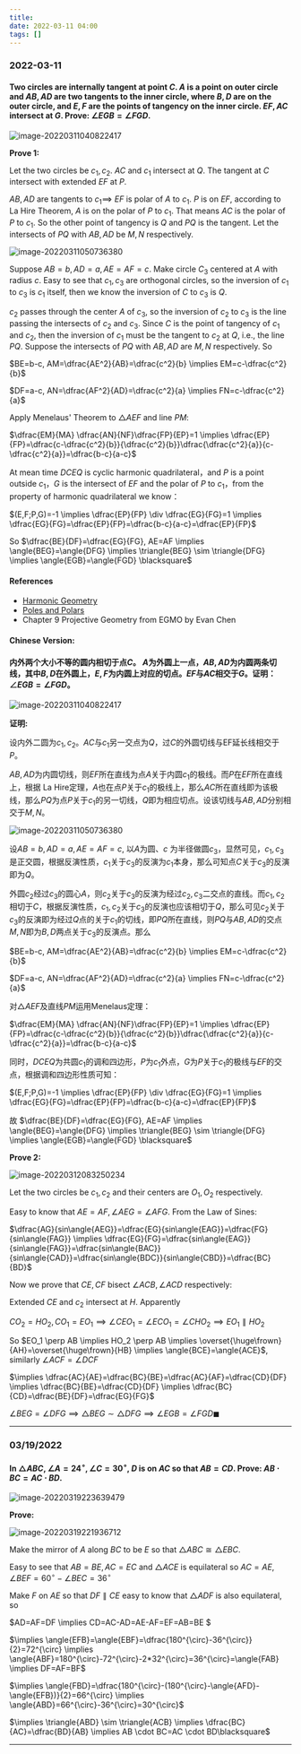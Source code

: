 ```yaml
---
title:
date: 2022-03-11 04:00
tags: []
---
```


### 2022-03-11

#### Two circles are internally tangent at point $C$. $A$ is a point on outer circle and $AB, AD$ are two tangents to the inner circle, where $B, D$ are on the outer circle, and $E, F$ are the points of tangency on the inner circle. $EF, AC$ intersect at $G$. Prove: $\angle{EGB}=\angle{FGD}$.

![image-20220311040822417](/assets/images/2022-03/image-20220311040822417.png)

**Prove 1:**

Let the two circles be $c_1,c_2$. $AC$ and $c_1$ intersect at $Q$. The tangent at $C$ intersect with extended $EF$ at $P$.

$AB,AD$ are tangents to $c_1 \implies$ $EF$ is polar of $A$ to $c_1$. $P$ is on $EF$, according to La Hire Theorem, $A$ is on the polar of $P$ to $c_1$. That means $AC$ is the polar of $P$ to $c_1$. So the other point of tangency is $Q$ and $PQ$ is the tangent.  Let the intersects of $PQ$ with $AB,AD$ be $M, N$ respectively.

![image-20220311050736380](/assets/images/2022-03/image-20220311043453448.png)

Suppose $AB=b, AD=a, AE=AF=c$. Make circle $C_3$ centered at $A$ with radius $c$. Easy to see that $c_1, c_3$ are orthogonal circles, so the inversion of $c_1$ to $c_3$ is $c_1$ itself, then we know the inversion of $C$ to $c_3$ is $Q$.

$c_2$ passes through the center $A$ of $c_3$, so the inversion of $c_2$ to $c_3$ is the line passing the intersects of $c_2$ and $c_3$. Since $C$ is the point of tangency of $c_1$ and $c_2$, then the inversion of $c_1$ must be the tangent to $c_2$ at $Q$, i.e., the line $PQ$. Suppose the intersects of $PQ$ with $AB, AD$ are $M, N$ respectively. So

$BE=b-c, AM=\dfrac{AE^2}{AB}=\dfrac{c^2}{b} \implies EM=c-\dfrac{c^2}{b}$

$DF=a-c, AN=\dfrac{AF^2}{AD}=\dfrac{c^2}{a} \implies FN=c-\dfrac{c^2}{a}$

Apply Menelaus' Theorem to $\triangle{AEF}$ and line $PM$:

$\dfrac{EM}{MA} \dfrac{AN}{NF}\dfrac{FP}{EP}=1 \implies \dfrac{EP}{FP}=\dfrac{c-\dfrac{c^2}{b}}{\dfrac{c^2}{b}}\dfrac{\dfrac{c^2}{a}}{c-\dfrac{c^2}{a}}=\dfrac{b-c}{a-c}$

At mean time $DCEQ$ is cyclic harmonic quadrilateral，and $P$ is a point outside $c_1$，$G$ is the intersect of $EF$ and the polar of $P$ to $c_1$，from the property of harmonic quadrilateral we know：

$(E,F;P,G)=-1 \implies \dfrac{EP}{FP} \div \dfrac{EG}{FG}=1 \implies \dfrac{EG}{FG}=\dfrac{EP}{FP}=\dfrac{b-c}{a-c}=\dfrac{EP}{FP}$

So $\dfrac{BE}{DF}=\dfrac{EG}{FG}, AE=AF \implies \angle{BEG}=\angle{DFG} \implies \triangle{BEG} \sim \triangle{DFG} \implies \angle{EGB}=\angle{FGD} \blacksquare$

#### References

* [Harmonic Geometry](https://mathcsr.org/articles/problemsolving/Vol2_No3/harmonic-geometry)
* [Poles and Polars](https://mathcsr.org/articles/problemsolving/Vol2_No3/poles-and-polars)
* Chapter 9 Projective Geometry from EGMO by Evan Chen

####  Chinese Version:

#### 内外两个大小不等的圆内相切于点$C$。 $A$为外圆上一点，$AB,AD$为内圆两条切线，其中$B,D$在外圆上，$E,F$为内圆上对应的切点。$EF$与$AC$相交于$G$。证明：$\angle{EGB}=\angle{FGD}$。

![image-20220311040822417](/assets/images/2022-03/image-20220311040822417.png)

**证明:**

设内外二圆为$c_1, c_2$。$AC$与$c_1$另一交点为$Q$，过$C$的外圆切线与EF延长线相交于$P$。

$AB,AD$为内圆切线，则$EF$所在直线为点$A$关于内圆$c_1$的极线。而$P$在$EF$所在直线上，根据 La Hire定理，$A$也在点$P$关于$c_1$的极线上，那么$AC$所在直线即为该极线，那么$PQ$为点$P$关于$c_1$的另一切线，$Q$即为相应切点。设该切线与$AB,AD$分别相交于$M,N$。

![image-20220311050736380](/assets/images/2022-03/image-20220311043453448.png)

设$AB=b,AD=a,AE=AF=c$, 以$A$为圆、$c$ 为半径做圆$c_3$，显然可见，$c_1, c_3$是正交圆，根据反演性质，$c_1$关于$c_3$的反演为$c_1$本身，那么可知点$C$关于$c_3$的反演即为$Q$。

外圆$c_2$经过$c_3$的圆心$A$，则$c_2$关于$c_3$的反演为经过$c_2, c_3$二交点的直线。而$c_1, c_2$相切于$C$，根据反演性质，$c_1,c_2$关于$c_3$的反演也应该相切于$Q$，那么可见$c_2$关于$c_3$的反演即为经过$Q$点的关于$c_1$的切线，即$PQ$所在直线，则$PQ$与$AB,AD$的交点$M,N$即为$B,D$两点关于$c_3$的反演点。那么

$BE=b-c, AM=\dfrac{AE^2}{AB}=\dfrac{c^2}{b} \implies EM=c-\dfrac{c^2}{b}$

$DF=a-c, AN=\dfrac{AF^2}{AD}=\dfrac{c^2}{a} \implies FN=c-\dfrac{c^2}{a}$

对$\triangle{AEF}$及直线$PM$运用Menelaus定理：

$\dfrac{EM}{MA} \dfrac{AN}{NF}\dfrac{FP}{EP}=1 \implies \dfrac{EP}{FP}=\dfrac{c-\dfrac{c^2}{b}}{\dfrac{c^2}{b}}\dfrac{\dfrac{c^2}{a}}{c-\dfrac{c^2}{a}}=\dfrac{b-c}{a-c}$

同时，$DCEQ$为共圆$c_1$的调和四边形，$P$为$c_1$外点，$G$为$P$关于$c_1$的极线与$EF$的交点，根据调和四边形性质可知：

$(E,F;P,G)=-1 \implies \dfrac{EP}{FP} \div \dfrac{EG}{FG}=1 \implies \dfrac{EG}{FG}=\dfrac{EP}{FP}=\dfrac{b-c}{a-c}=\dfrac{EP}{FP}$

故 $\dfrac{BE}{DF}=\dfrac{EG}{FG}, AE=AF \implies \angle{BEG}=\angle{DFG} \implies \triangle{BEG} \sim \triangle{DFG} \implies \angle{EGB}=\angle{FGD} \blacksquare$

**Prove 2:**

![image-20220312083250234](/assets/images/2022-03/image-20220312083250234.png)

Let the two circles be $c_1,c_2$ and their centers are $O_1, O_2$ respectively.

Easy to know that $AE=AF, \angle{AEG}=\angle{AFG}$. From the Law of Sines:

$\dfrac{AG}{sin\angle{AEG}}=\dfrac{EG}{sin\angle{EAG}}=\dfrac{FG}{sin\angle{FAG}} \implies \dfrac{EG}{FG}=\dfrac{sin\angle{EAG}}{sin\angle{FAG}}=\dfrac{sin\angle{BAC}}{sin\angle{CAD}}=\dfrac{sin\angle{BDC}}{sin\angle{CBD}}=\dfrac{BC}{BD}$

Now we prove that $CE, CF$ bisect $\angle{ACB}, \angle{ACD}$ respectively:

Extended $CE$  and $c_2$ intersect at $H$. Apparently

$CO_2=HO_2, CO_1=EO_1 \implies \angle{CEO_1}=\angle{ECO_1}=\angle{CHO_2} \implies EO_1 \parallel HO_2$

So $EO_1 \perp AB \implies HO_2 \perp AB \implies \overset{\huge\frown}{AH}=\overset{\huge\frown}{HB} \implies \angle{BCE}=\angle{ACE}$, similarly $\angle{ACF}=\angle{DCF}$

$\implies \dfrac{AC}{AE}=\dfrac{BC}{BE}=\dfrac{AC}{AF}=\dfrac{CD}{DF} \implies \dfrac{BC}{BE}=\dfrac{CD}{DF} \implies \dfrac{BC}{CD}=\dfrac{BE}{DF}=\dfrac{EG}{FG}$

$\angle{BEG}=\angle{DFG} \implies \triangle{BEG} \sim \triangle{DFG} \implies \angle{EGB}=\angle{FGD}\blacksquare$

---

### 03/19/2022

#### In $\triangle{ABC}$, $\angle{A}=24^{\circ}, \angle{C}=30^{\circ}$, $D$ is on $AC$ so that $AB=CD$. Prove: $AB \cdot BC=AC \cdot BD$.

![image-20220319223639479](/assets/images/2022-03/image-20220319223639479.png)

**Prove:**

![image-20220319221936712](/assets/images/2022-03/image-20220319221936712.png)

Make the mirror of $A$ along $BC$ to be $E$ so that $\triangle{ABC} \cong \triangle{EBC}$.

Easy to see that $AB=BE, AC=EC$ and $\triangle{ACE}$ is equilateral so $AC=AE, \angle{BEF}=60^{\circ}-\angle{BEC}=36^{\circ}$

Make $F$ on $AE$ so that $DF \parallel CE$ easy to know that $\triangle{ADF}$ is also equilateral, so

$AD=AF=DF \implies CD=AC-AD=AE-AF=EF=AB=BE $

$\implies \angle{EFB}=\angle{EBF}=\dfrac{180^{\circ}-36^{\circ}}{2}=72^{\circ} \implies \angle{ABF}=180^{\circ}-72^{\circ}-2*32^{\circ}=36^{\circ}=\angle{FAB} \implies DF=AF=BF$

$\implies \angle{FBD}=\dfrac{180^{\circ}-(180^{\circ}-\angle{AFD}-\angle{EFB})}{2}=66^{\circ} \implies \angle{ABD}=66^{\circ}-36^{\circ}=30^{\circ}$

$\implies \triangle{ABD} \sim \triangle{ACB} \implies \dfrac{BC}{AC}=\dfrac{BD}{AB} \implies AB \cdot BC=AC \cdot BD\blacksquare$

---







